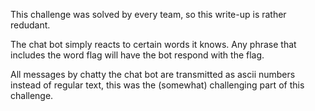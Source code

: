 This challenge was solved by every team, so this write-up is rather redudant.

The chat bot simply reacts to certain words it knows. Any phrase that includes the word flag will have the bot respond with the flag.

All messages by chatty the chat bot are transmitted as ascii numbers instead of regular text, this was the (somewhat) challenging part of this challenge.
